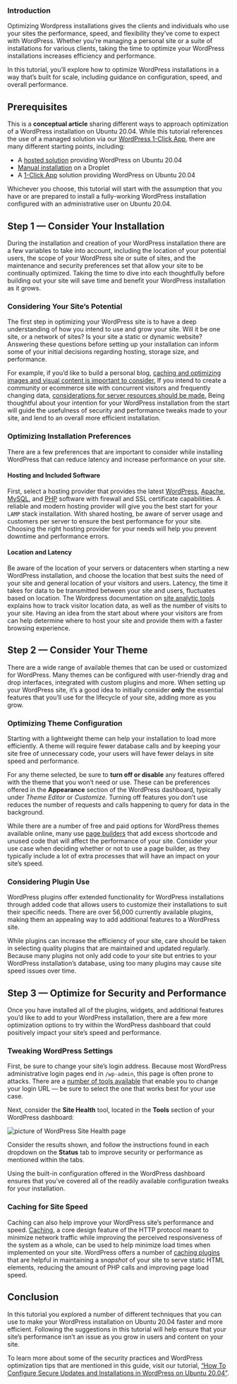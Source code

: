 ### Introduction

Optimizing Wordpress installations gives the clients and individuals who use your sites the performance, speed, and flexibility they’ve come to expect with WordPress. Whether you’re managing a personal site or a suite of installations for various clients, taking the time to optimize your WordPress installations increases efficiency and performance.

In this tutorial, you’ll explore how to optimize WordPress installations in a way that’s built for scale, including guidance on configuration, speed, and overall performance.


## Prerequisites

This is a **conceptual article** sharing different ways to approach optimization of a WordPress installation on Ubuntu 20.04. While this tutorial references the use of a managed solution via our [WordPress 1-Click App](https://marketplace.digitalocean.com/apps/wordpress), there are many different starting points, including:

- A [hosted solution](https://wordpress.org/hosting/) providing WordPress on Ubuntu 20.04
- [Manual installation](https://www.digitalocean.com/community/tutorials/how-to-install-wordpress-on-ubuntu-20-04-with-a-lamp-stack) on a Droplet
- A [1-Click App](https://marketplace.digitalocean.com/apps/wordpress) solution providing WordPress on Ubuntu 20.04

Whichever you choose, this tutorial will start with the assumption that you have or are prepared to install a fully-working WordPress installation configured with an administrative user on Ubuntu 20.04.


## Step 1 — Consider Your Installation

During the installation and creation of your WordPress installation there are a few variables to take into account, including the location of your potential users, the scope of your WordPress site or suite of sites, and the maintenance and security preferences set that allow your site to be continually optimized. Taking the time to dive into each thoughtfully before building out your site will save time and benefit your WordPress installation as it grows.

### Considering Your Site’s Potential

The first step in optimizing your WordPress site is to have a deep understanding of how you intend to use and grow your site. Will it be one site, or a network of sites? Is your site a static or dynamic website? Answering these questions before setting up your installation can inform some of your initial decisions regarding hosting, storage size, and performance.

For example, if you’d like to build a personal blog, [caching and optimizing images and visual content is important to consider.](https://www.digitalocean.com/community/tutorials/web-caching-basics-terminology-http-headers-and-caching-strategies) If you intend to create a community or ecommerce site with concurrent visitors and frequently changing data, [considerations for server resources should be made.](https://www.digitalocean.com/community/tutorials/how-to-set-up-a-remote-database-to-optimize-site-performance-with-mysql-on-ubuntu-18-04) Being thoughtful about your intention for your WordPress installation from the start will guide the usefulness of security and performance tweaks made to your site, and lend to an overall more efficient installation.

### Optimizing Installation Preferences

There are a few preferences that are important to consider while installing WordPress that can reduce latency and increase performance on your site.

#### Hosting and Included Software

First, select a hosting provider that provides the latest [WordPress](https://www.digitalocean.com/community/tags/wordpress), [Apache](https://www.digitalocean.com/community/tutorials/what-is-apache), [MySQL](https://www.digitalocean.com/community/tags/mysql), and [PHP](https://www.digitalocean.com/community/tags/php) software with firewall and SSL certificate capabilities. A reliable and modern hosting provider will give you the best start for your `LAMP` stack installation. With shared hosting, be aware of server usage and customers per server to ensure the best performance for your site. Choosing the right hosting provider for your needs will help you prevent downtime and performance errors.


#### Location and Latency

Be aware of the location of your servers or datacenters when starting a new WordPress installation, and choose the location that best suits the need of your site and general location of your visitors and users. Latency, the time it takes for data to be transmitted between your site and users, fluctuates based on location. The Wordpress documentation on [site analytic tools](https://wordpress.com/support/stats/) explains how to track visitor location data, as well as the number of visits to your site. Having an idea from the start about where your visitors are from can help determine where to host your site and provide them with a faster browsing experience.


## Step 2 — Consider Your Theme

There are a wide range of available themes that can be used or customized for WordPress. Many themes can be configured with user-friendly drag and drop interfaces, integrated with custom plugins and more. When setting up your WordPress site, it’s a good idea to initially consider **only** the essential features that you’ll use for the lifecycle of your site, adding more as you grow.

### Optimizing Theme Configuration

Starting with a lightweight theme can help your installation to load more efficiently. A theme will require fewer database calls and by keeping your site free of unnecessary code, your users will have fewer delays in site speed and performance.

For any theme selected, be sure to **turn off or disable** any features offered with the theme that you won’t need or use. These can be preferences offered in the **Appearance** section of the WordPress dashboard, typically under *Theme Editor* or *Customize*. Turning off features you don’t use reduces the number of requests and calls happening to query for data in the background.

While there are a number of free and paid options for WordPress themes available online, many use [page builders](https://wordpress.org/plugins/wp-pagebuilder/) that add excess shortcode and unused code that will affect the performance of your site. Consider your use case when deciding whether or not to use a page builder, as they typically include a lot of extra processes that will have an impact on your site’s speed.

### Considering Plugin Use

WordPress plugins offer extended functionality for WordPress installations through added code that allows users to customize their installations to suit their specific needs. There are over 56,000 currently available plugins, making them an appealing way to add additional features to a WordPress site.

While plugins can increase the efficiency of your site, care should be taken in selecting quality plugins that are maintained and updated regularly. Because many plugins not only add code to your site but entries to your WordPress installation’s database, using too many plugins may cause site speed issues over time.



## Step 3 — Optimize for Security and Performance

Once you have installed all of the plugins, widgets, and additional features you’d like to add to your WordPress installation, there are a few more optimization options to try within the WordPress dashboard that could positively impact your site’s speed and performance.

### Tweaking WordPress Settings

First, be sure to change your site’s login address. Because most WordPress administrative login pages end in `/wp-admin`, this page is often prone to attacks. There are a [number of tools available](https://wordpress.org/plugins/change-wp-admin-login/) that enable you to change your login URL — be sure to select the one that works best for your use case.

Next, consider the **Site Health** tool, located in the **Tools** section of your WordPress dashboard:

![picture of WordPress Site Health page](https://assets.digitalocean.com/articles/installWP/sitehealth.jpg)

Consider the results shown, and follow the instructions found in each dropdown on the **Status** tab to improve security or performance as mentioned within the tabs.

Using the built-in configuration offered in the WordPress dashboard ensures that you’ve covered all of the readily available configuration tweaks for your installation.

### Caching for Site Speed

Caching can also help improve your WordPress site’s performance and speed. [Caching](https://www.digitalocean.com/community/tutorials/web-caching-basics-terminology-http-headers-and-caching-strategies), a core design feature of the HTTP protocol meant to minimize network traffic while improving the perceived responsiveness of the system as a whole, can be used to help minimize load times when implemented on your site. WordPress offers a number of [caching plugins](https://wordpress.org/plugins/wp-super-cache/) that are helpful in maintaining a *snapshot* of your site to serve static HTML elements, reducing the amount of PHP calls and improving page load speed.


## Conclusion

In this tutorial you explored a number of different techniques that you can use to make your WordPress installation on Ubuntu 20.04 faster and more efficient. Following the suggestions in this tutorial will help ensure that your site’s performance isn’t an issue as you grow in users and content on your site.

To learn more about some of the security practices and WordPress optimization tips that are mentioned in this guide, visit our tutorial, [“How To Configure Secure Updates and Installations in WordPress on Ubuntu 20.04”](https://www.digitalocean.com/community/tutorials/how-to-configure-secure-updates-and-installations-in-wordpress-on-ubuntu-20-04).